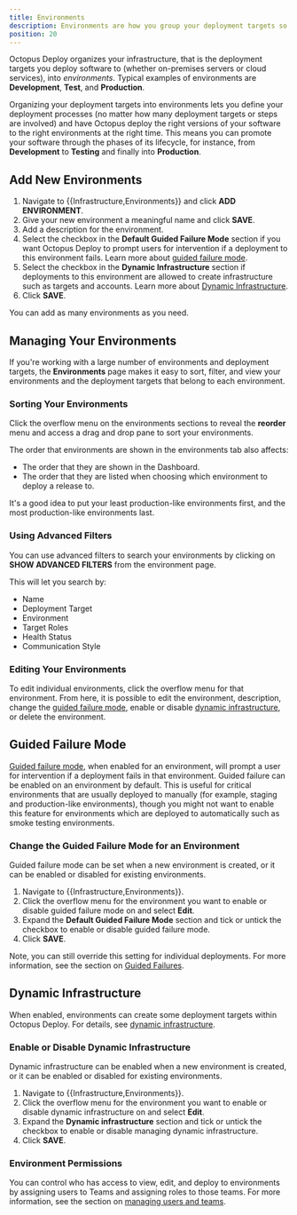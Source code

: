 ```yaml
---
title: Environments
description: Environments are how you group your deployment targets so you can promote your software through different phases, for instance, into Development, then Test, and finally into Production.
position: 20
---
```

Octopus Deploy organizes your infrastructure, that is the deployment targets you deploy software to (whether on-premises servers or cloud services), into *environments*. Typical examples of environments are **Development**, **Test**, and **Production**.

Organizing your deployment targets into environments lets you define your deployment processes (no matter how many deployment targets or steps are involved) and have Octopus deploy the right versions of your software to the right environments at the right time. This means you can promote your software through the phases of its lifecycle, for instance, from **Development** to **Testing** and finally into **Production**.

## Add New Environments

1. Navigate to {{Infrastructure,Environments}} and click **ADD ENVIRONMENT**.
1. Give your new environment a meaningful name and click **SAVE**.
1. Add a description for the environment.
1. Select the checkbox in the **Default Guided Failure Mode** section if you want Octopus Deploy to prompt users for intervention if a deployment to this environment fails. Learn more about [guided failure mode](#guided-failure-mode).
1. Select the checkbox in the **Dynamic Infrastructure** section if deployments to this environment are allowed to create infrastructure such as targets and accounts. Learn more about [Dynamic Infrastructure](#dynamic-infrastructure).
1. Click **SAVE**.

You can add as many environments as you need.

## Managing Your Environments

If you're working with a large number of environments and deployment targets, the **Environments** page makes it easy to sort, filter, and view your environments and the deployment targets that belong to each environment.

### Sorting Your Environments

Click the overflow menu on the environments sections to reveal the **reorder** menu and access a drag and drop pane to sort your environments.

The order that environments are shown in the environments tab also affects:

- The order that they are shown in the Dashboard.
- The order that they are listed when choosing which environment to deploy a release to.

It's a good idea to put your least production-like environments first, and the most production-like environments last.

### Using Advanced Filters

You can use advanced filters to search your environments by clicking on **SHOW ADVANCED FILTERS** from the environment page.

This will let you search by:

- Name
- Deployment Target
- Environment
- Target Roles
- Health Status
- Communication Style

### Editing Your Environments

To edit individual environments, click the overflow menu for that environment. From here, it is possible to edit the environment, description, change the [guided failure mode](#guided-failure-mode), enable or disable [dynamic infrastructure](#dynamic-infrastructure), or delete the environment.

## Guided Failure Mode

[Guided failure mode](/docs/deployment-process/releases/guided-failures.md), when enabled for an environment, will prompt a user for intervention if a deployment fails in that environment. Guided failure can be enabled on an environment by default. This is useful for critical environments that are usually deployed to manually (for example, staging and production-like environments), though you might not want to enable this feature for environments which are deployed to automatically such as smoke testing environments.

### Change the Guided Failure Mode for an Environment

Guided failure mode can be set when a new environment is created, or it can be enabled or disabled for existing environments.

1. Navigate to {{Infrastructure,Environments}}.
1. Click the overflow menu for the environment you want to enable or disable guided failure mode on and select **Edit**.
1. Expand the **Default Guided Failure Mode** section and tick or untick the checkbox to enable or disable guided failure mode.
1. Click **SAVE**.

Note, you can still override this setting for individual deployments. For more information, see the section on [Guided Failures](/docs/deployment-process/releases/guided-failures.md).

## Dynamic Infrastructure

When enabled, environments can create some deployment targets within Octopus Deploy. For details, see [dynamic infrastructure](/docs/infrastructure/deployment-targets/dynamic-infrastructure/index.md).

### Enable or Disable Dynamic Infrastructure

Dynamic infrastructure can be enabled when a new environment is created, or it can be enabled or disabled for existing environments.

1. Navigate to {{Infrastructure,Environments}}.
1. Click the overflow menu for the environment you want to enable or disable dynamic infrastructure on and select **Edit**.
1. Expand the **Dynamic infrastructure** section and tick or untick the checkbox to enable or disable managing dynamic infrastructure.
1. Click **SAVE**.

### Environment Permissions

You can control who has access to view, edit, and deploy to environments by assigning users to Teams and assigning roles to those teams. For more information, see the section on [managing users and teams](/docs/administration/managing-users-and-teams/index.md).
